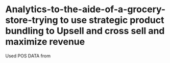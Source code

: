 # Analytics-to-the-aide-of-a-grocery-store-trying to use strategic product bundling to Upsell and cross sell and maximize revenue
Used POS DATA from 
